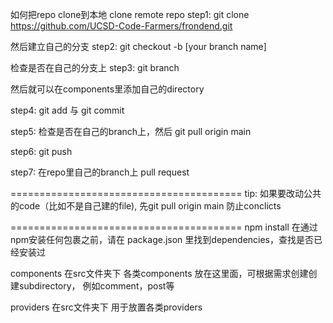 如何把repo clone到本地
clone remote repo
step1: git clone https://github.com/UCSD-Code-Farmers/frondend.git


然后建立自己的分支
step2: git checkout -b [your branch name]

检查是否在自己的分支上
step3: git branch 

然后就可以在components里添加自己的directory

step4: git add 与 git commit

step5: 检查是否在自己的branch上，然后 git pull origin main

step6: git push

step7: 在repo里自己的branch上 pull request

========================================
tip: 如果要改动公共的code（比如不是自己建的file), 先git pull origin main 防止conclicts



========================================
npm install 
在通过npm安装任何包裹之前，请在 package.json 里找到dependencies，查找是否已经安装过


components
在src文件夹下
各类components 放在这里面，可根据需求创建创建subdirectory， 例如comment，post等

providers
在src文件夹下
用于放置各类providers



